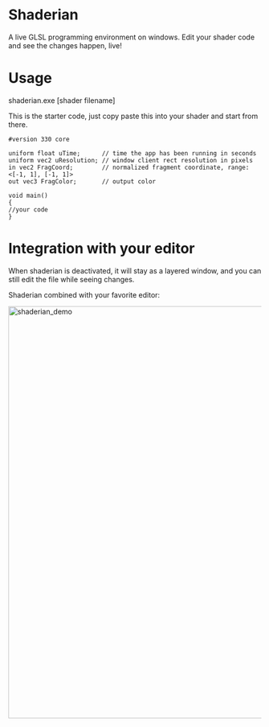 # Shaderian

A live GLSL programming environment on windows. Edit your shader code and see the changes happen, live!

# Usage

shaderian.exe [shader filename]

This is the starter code, just copy paste this into your shader and start from there. 

```
#version 330 core

uniform float uTime;      // time the app has been running in seconds
uniform vec2 uResolution; // window client rect resolution in pixels
in vec2 FragCoord;        // normalized fragment coordinate, range: <[-1, 1], [-1, 1]>
out vec3 FragColor;       // output color

void main()
{
//your code
}
```

# Integration with your editor

When shaderian is deactivated, it will stay as a layered window, and you can still edit the file while seeing changes. 


Shaderian combined with your favorite editor:

<img width="820" alt="shaderian_demo" src="https://user-images.githubusercontent.com/16845654/33856681-bb18d78c-de7d-11e7-97af-792efa8b5d73.PNG">

